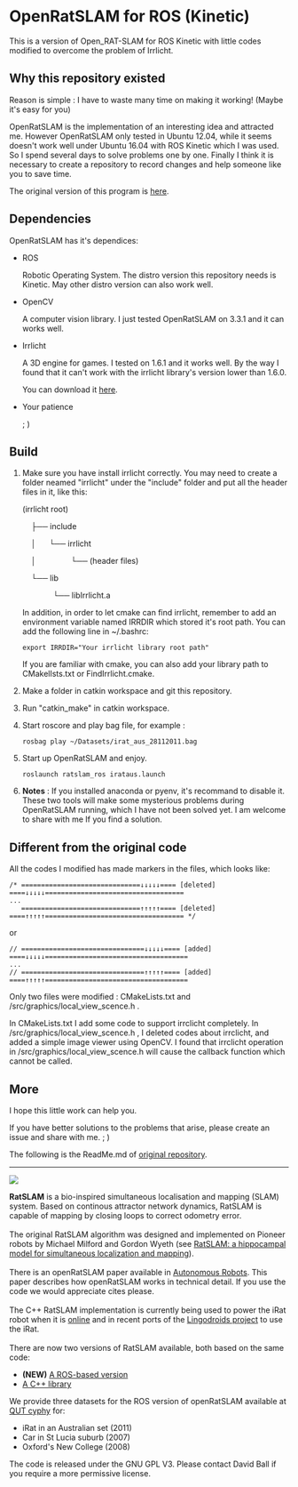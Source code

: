 # OpenRatSLAM for ROS (Kinetic)

This is a version of Open_RAT-SLAM for ROS Kinetic with little codes modified to overcome the problem of Irrlicht. 

## Why this repository existed

Reason is simple : I have to waste many time on making it working!  (Maybe it's easy for you)

OpenRatSLAM is the implementation of an interesting idea and attracted me. However OpenRatSLAM only tested in Ubuntu 12.04, while it seems doesn't work well under Ubuntu 16.04 with ROS Kinetic which I was used. So I spend several days to solve problems one by one. Finally I think it is necessary to create a repository to record changes and help someone like you to save time.

The original version of this program is [here](https://github.com/davidmball/ratslam).

## Dependencies

OpenRatSLAM has it's dependices:

- ROS 
 
   Robotic Operating System. The distro version this repository needs is Kinetic. May other distro version can also work well.

- OpenCV
   
   A computer vision library. I just tested OpenRatSLAM on 3.3.1 and it can works well.

- Irrlicht

    A 3D engine for games. I tested on 1.6.1 and it works well. By the way I found that it can't work with the irrlicht library's version lower than 1.6.0.

    You can download it [here](https://sourceforge.net/projects/irrlicht/files/Irrlicht%20SDK/).

- Your patience

    ; ) 

## Build

1. Make sure you have install irrlicht correctly. You may need to create a folder neamed "irrlicht" under the "include" folder and put all the header files in it, like this:
   
    (irrlicht root)

    &nbsp;&nbsp;&nbsp;&nbsp;├── include

    &nbsp;&nbsp;&nbsp;&nbsp;│&nbsp;&nbsp;&nbsp;&nbsp;&nbsp;&nbsp;└── irrlicht

    &nbsp;&nbsp;&nbsp;&nbsp;│&nbsp;&nbsp;&nbsp;&nbsp;&nbsp;&nbsp;&nbsp;&nbsp;&nbsp;&nbsp;&nbsp;&nbsp;&nbsp;&nbsp;&nbsp;&nbsp;└── (header files)

    &nbsp;&nbsp;&nbsp;&nbsp;└── lib

    &nbsp;&nbsp;&nbsp;&nbsp;&nbsp;&nbsp;&nbsp;&nbsp;&nbsp;&nbsp;&nbsp;&nbsp;&nbsp;&nbsp;└── libIrrlicht.a

    In addition, in order to let cmake can find irrlicht, remember to add an environment variable named IRRDIR which stored it's root path. You can add the following line in ~/.bashrc:

    `export IRRDIR="Your irrlicht library root path"`

    If you are familiar with cmake, you can also add your library path to CMakelIsts.txt or FindIrrlicht.cmake. 

2. Make a folder in catkin workspace and git this repository.

3. Run "catkin_make" in catkin workspace.

4. Start roscore and play bag file, for example :
   
   `rosbag play ~/Datasets/irat_aus_28112011.bag `

5. Start up OpenRatSLAM and enjoy.

    `roslaunch ratslam_ros irataus.launch`

6. **Notes** : If you installed anaconda or pyenv, it's recommand to disable it. These two tools will make some mysterious problems during OpenRatSLAM running, which I have not been solved yet. I am welcome to share with me If you find a solution.
   
## Different from the original code

All the codes I modified has made markers in the files, which looks like:

```
/* ==============================↓↓↓↓↓==== [deleted] ====↓↓↓↓↓===================================
...
   ==============================↑↑↑↑↑==== [deleted] ====↑↑↑↑↑=================================== */
```

or

```
// ===============================↓↓↓↓↓==== [added] ====↓↓↓↓↓====================================
...
// ===============================↑↑↑↑↑==== [added] ====↑↑↑↑↑====================================
```

Only two files were modified : CMakeLists.txt and /src/graphics/local_view_scence.h . 

In CMakeLists.txt I add some code to support irrclicht completely. In /src/graphics/local_view_scence.h , I deleted codes about irrclicht, and added a simple image viewer using OpenCV. I found that irrclicht operation in  /src/graphics/local_view_scence.h will cause the callback function which  cannot be called. 

## More


I hope this little work can help you.

If you have better solutions to the problems that arise, please create an issue and share with me. ; )

The following is the ReadMe.md of [original repository](https://github.com/davidmball/ratslam).

----


<img src='https://wiki.qut.edu.au/download/attachments/104094381/logo_sml.jpg?version=1&modificationDate=1338441816000'>

<b>RatSLAM</b> is a bio-inspired simultaneous localisation and mapping (SLAM) system. Based on continous attractor network dynamics, RatSLAM is capable of mapping by closing loops to correct odometry error.<br>
<br>
The original RatSLAM algorithm was designed and implemented on Pioneer robots by Michael Milford and Gordon Wyeth (see <a href='http://eprints.qut.edu.au/37593/1/c37593.pdf'>RatSLAM: a hippocampal model for simultaneous localization and mapping</a>).<br>
<br>
There is an openRatSLAM paper available in <a href='http://www.springerlink.com/openurl.asp?genre=article&id=doi:10.1007/s10514-012-9317-9'>Autonomous Robots</a>. This paper describes how openRatSLAM works in technical detail.  If you use the code we would appreciate cites please.<br>
<br>
The C++ RatSLAM implementation is currently being used to power the iRat robot when it is <a href='http://ratslam.itee.uq.edu.au/live.html'>online</a> and in recent ports of the <a href='http://itee.uq.edu.au/~ruth/Lingodroids.htm'>Lingodroids project</a> to use the iRat.<br>
<br>
There are now two versions of RatSLAM available, both based on the same code:<br>
<ul><li><b>(NEW)</b> <a href='https://github.com/davidmball/ratslam/blob/wiki/RatSLAMROS.md'>A ROS-based version</a>
</li><li><a href='https://github.com/davidmball/ratslam/blob/wiki/RatSLAMLibrary.md'>A C++ library</a></li></ul>

We provide three datasets for the ROS version of openRatSLAM available at <a href='https://wiki.qut.edu.au/display/cyphy/openRatSLAM+datasets'>QUT cyphy</a> for:<br>
<ul><li>iRat in an Australian set (2011)<br>
</li><li>Car in St Lucia suburb (2007)<br>
</li><li>Oxford's New College (2008)</li></ul>

The code is released under the GNU GPL V3. Please contact David Ball if you require a more permissive license.
